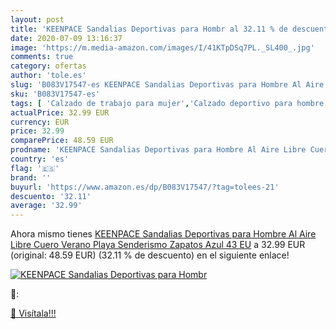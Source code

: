 ```yaml
---
layout: post
title: 'KEENPACE Sandalias Deportivas para Hombr al 32.11 % de descuento'
date: 2020-07-09 13:16:37
image: 'https://m.media-amazon.com/images/I/41KTpDSq7PL._SL400_.jpg'
comments: true
category: ofertas
author: 'tole.es'
slug: 'B083V17547-es KEENPACE Sandalias Deportivas para Hombre Al Aire Libre...'
sku: 'B083V17547-es'
tags: [ 'Calzado de trabajo para mujer','Calzado deportivo para hombre','Calzado sanitario y de hostelería para mujer','Chanclas y sandalias de piscina para hombre','Sandalias y chanclas para niña','Zapatillas y calzado deportivo para hombre','Zapatos','Zapatos para hombre','Zapatos para mujer','Zapatos para niñas pequeñas','Zapatos y complementos','Zuecos sanitarios y de hostelería para mujer','Zuecos y mules para hombre','zapatos', ]
actualPrice: 32.99 EUR
currency: EUR
price: 32.99
comparePrice: 48.59 EUR
prodname: 'KEENPACE Sandalias Deportivas para Hombre Al Aire Libre Cuero Verano Playa Senderismo Zapatos Azul 43 EU'
country: 'es'
flag: '🇪🇸'
brand: ''
buyurl: 'https://www.amazon.es/dp/B083V17547/?tag=tolees-21'
descuento: '32.11'
average: '32.99'
---
```


Ahora mismo tienes [KEENPACE Sandalias Deportivas para Hombre Al Aire Libre Cuero Verano Playa Senderismo Zapatos Azul 43 EU](https://www.amazon.es/dp/B083V17547/?tag=tolees-21) a 32.99 EUR (original: 48.59 EUR) (32.11 %  de descuento) en el siguiente enlace!

[![KEENPACE Sandalias Deportivas para Hombr](https://m.media-amazon.com/images/I/41KTpDSq7PL._SL400_.jpg)](https://www.amazon.es/dp/B083V17547/?tag=tolees-21)

🔎:


[🛒 Visítala!!!](https://www.amazon.es/dp/B083V17547/?tag=tolees-21)
